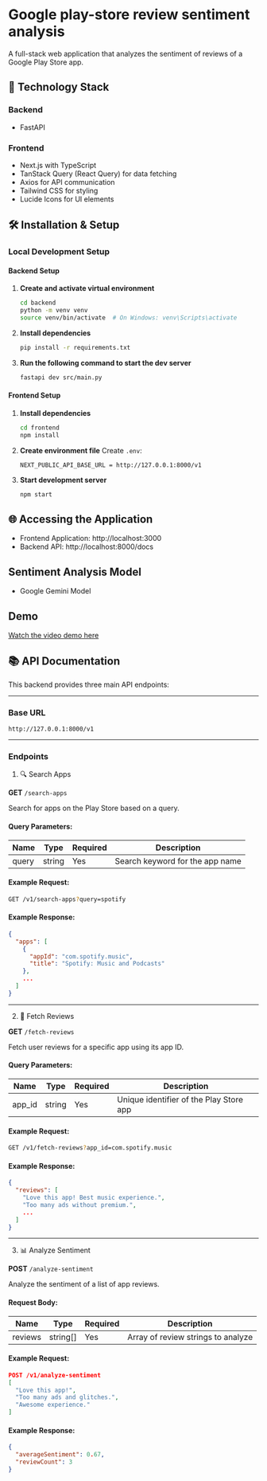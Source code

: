 # Google play-store review sentiment analysis

A full-stack web application that analyzes the sentiment of reviews of a Google Play Store app.

## 🚀 Technology Stack

### Backend

- FastAPI

### Frontend

- Next.js with TypeScript
- TanStack Query (React Query) for data fetching
- Axios for API communication
- Tailwind CSS for styling
- Lucide Icons for UI elements

## 🛠️ Installation & Setup

### Local Development Setup

#### Backend Setup

1. **Create and activate virtual environment**

   ```bash
   cd backend
   python -m venv venv
   source venv/bin/activate  # On Windows: venv\Scripts\activate
   ```

2. **Install dependencies**

   ```bash
   pip install -r requirements.txt
   ```


3. **Run the following command to start the dev server**

   ```bash
   fastapi dev src/main.py
   ```

#### Frontend Setup

1. **Install dependencies**

   ```bash
   cd frontend
   npm install
   ```

2. **Create environment file**
   Create `.env`:

   ```
   NEXT_PUBLIC_API_BASE_URL = http://127.0.0.1:8000/v1
   ```

3. **Start development server**
   ```bash
   npm start
   ```

## 🌐 Accessing the Application

- Frontend Application: http://localhost:3000
- Backend API: http://localhost:8000/docs

## Sentiment Analysis Model
 
 - Google Gemini Model

## Demo

[Watch the video demo here](https://drive.google.com/file/d/14sPFP9Fyuj2ZZ263j2rI3kbBnkT2xeTH/view?usp=sharing)


## 📚 API Documentation

This backend provides three main API endpoints:

---

### Base URL

```
http://127.0.0.1:8000/v1
```

---

### Endpoints

1. 🔍 Search Apps

**GET** `/search-apps`

Search for apps on the Play Store based on a query.

#### Query Parameters:
| Name  | Type   | Required | Description                     |
|-------|--------|----------|---------------------------------|
| query | string | Yes      | Search keyword for the app name |

#### Example Request:
```bash
GET /v1/search-apps?query=spotify
```

#### Example Response:
```json
{
  "apps": [
    {
      "appId": "com.spotify.music",
      "title": "Spotify: Music and Podcasts"
    },
    ...
  ]
}
```

---

2. 📝 Fetch Reviews

**GET** `/fetch-reviews`

Fetch user reviews for a specific app using its app ID.

#### Query Parameters:
| Name   | Type   | Required | Description                        |
|--------|--------|----------|------------------------------------|
| app_id | string | Yes      | Unique identifier of the Play Store app |

#### Example Request:
```bash
GET /v1/fetch-reviews?app_id=com.spotify.music
```

#### Example Response:
```json
{
  "reviews": [
    "Love this app! Best music experience.",
    "Too many ads without premium.",
    ...
  ]
}
```

---

3. 📊 Analyze Sentiment

**POST** `/analyze-sentiment`

Analyze the sentiment of a list of app reviews.

#### Request Body:
| Name    | Type    | Required | Description                      |
|---------|---------|----------|----------------------------------|
| reviews | string[] | Yes      | Array of review strings to analyze |

#### Example Request:
```json
POST /v1/analyze-sentiment
[
  "Love this app!",
  "Too many ads and glitches.",
  "Awesome experience."
]
```

#### Example Response:
```json
{
  "averageSentiment": 0.67,
  "reviewCount": 3
}
```
